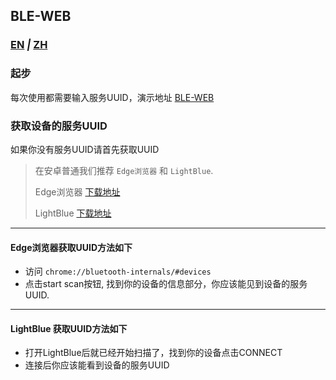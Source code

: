 ## BLE-WEB
### [EN](https://gitee.com/JHPatchouli_Admin/ble-web/blob/master/README.md) _|_ [ZH](https://gitee.com/JHPatchouli_Admin/ble-web/blob/master/README_ZH.md)
### 起步
每次使用都需要输入服务UUID，演示地址 [BLE-WEB](https://jhpatchouli_admin.gitee.io/ble-web)

### 获取设备的服务UUID
如果你没有服务UUID请首先获取UUID

> 在安卓普通我们推荐 `Edge浏览器` 和 `LightBlue`.
>
> Edge浏览器 [下载地址](https://www.coolapk.com/apk/com.microsoft.emmx)
>
> LightBlue [下载地址](https://gitee.com/JHPatchouli_Admin/ble-web/raw/master/apk/LB.aPk(%E5%88%A0))
--------
#### Edge浏览器获取UUID方法如下
* 访问 `chrome://bluetooth-internals/#devices`
* 点击start scan按钮, 找到你的设备的信息部分，你应该能见到设备的服务UUID.
--------
#### LightBlue 获取UUID方法如下
* 打开LightBlue后就已经开始扫描了，找到你的设备点击CONNECT
* 连接后你应该能看到设备的服务UUID